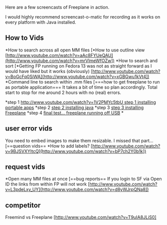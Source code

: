 Here are a few screencasts of Freeplane in action.

I would highly recommend screencast-o-matic for recording as it works on every platform with Java installed.

## How to Vids
*How to search across all open MM files [*How to use outline view [http://www.youtube.com/watch?v=aAc8FYUeQAU](http://www.youtube.com/watch?v=mrVlmeWfOZw])
*How to search and sort [*Getting FP running on Fedora 13 was not as straight forward as I would have liked but it works (obviously) [http://www.youtube.com/watch?v=BoGcFq0SiWA](http://www.youtube.com/watch?v=xGBGwu1kVt4])
*Command line to search within .mm files [===how to get freeplane to run as portable application===
It takes a bit of time so plan accordingly. Total start to stop for me around 2 hours with no (real) errors.

*step 1 [http://www.youtube.com/watch?v=1V2PMYc5tbU step 1 installing portable apps](http://www.youtube.com/watch?v=i8uYqpnx86c])
*step 2 [step 2 installing java](http://www.youtube.com/watch?v=Ip5Xwo7t59w)
*step 3 [step 3 installing Freeplane](http://www.youtube.com/watch?v=hawaYgbwxJ0)
*step 4 [final test... freeplane running off USB](http://www.youtube.com/watch?v=oZs5MzK22KY)
*

## user error vids
You need to embed images to make them resizable. I missed that part... [==question vids==
*How to add labels? [http://www.youtube.com/watch?v=9BJSVXYltcQ](http://www.youtube.com/watch?v=bP7ch2Y0b1k])

## request vids
*Open many MM files at once [==bug reports==
If you login to SF via Open ID the links from within FP will not work [http://www.youtube.com/watch?v=L3pdeLxy_UY](http://www.youtube.com/watch?v=d8yWJrpQNa8])

## competitor
Freemind vs Freeplane [http://www.youtube.com/watch?v=T9uIA8JLiS0]

<!-- ({Category:Documentation}) -->

